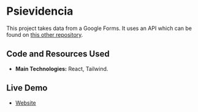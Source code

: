 # Psievidencia

This project takes data from a Google Forms. It uses an API which can be found on [this other repository](https://github.com/francosbenitez/psievidencia-backend).

## Code and Resources Used

- **Main Technologies:** React, Tailwind.

## Live Demo

- [Website](francosbenitez.github.io/psievidencia)

